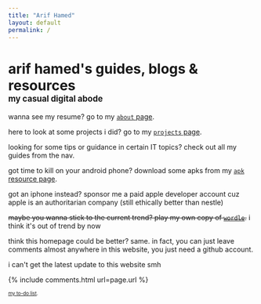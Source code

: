 ```yaml
---
title: "Arif Hamed"
layout: default
permalink: /
---
```


<!-- <link rel="stylesheet" href="https://arifhamed.com/static/css/bootstrap.min.css">
<script src="https://arifhamed.com/static/js/jquery.min.js"></script>
<script src="https://arifhamed.com/static/js/bootstrap.min.js"></script>

<link rel="stylesheet" type="text/css" href="https://arifhamed.com/static/css/site.css"> -->


# arif hamed's guides, blogs & resources <br><span style="font-size:60%;">my casual digital abode</span>

wanna see my resume? go to my [`about` page](https://arifhamed.com/about).

here to look at some projects i did? go to my [`projects` page](https://arifhamed.com/projects).

looking for some tips or guidance in certain IT topics? check out all my guides from the nav.

got time to kill on your android phone? download some apks from my [`apk` resource page](https://arifhamed.com/resources/apk).

got an iphone instead? sponsor me a paid apple developer account cuz apple is an authoritarian company (still ethically better than nestle)

<s>maybe you wanna stick to the current trend? play my own copy of [`wordle`](https://arifhamed.com/games/wordle).</s> i think it's out of trend by now

think this homepage could be better? same. in fact, you can just leave comments almost anywhere in this website, you just need a github account.

<span id="time">i can't get the latest update to this website smh</span>

<script>
    getLatestCommitDate();
    async function getLatestCommitDate() {
        const response = await fetch("https://api.github.com/repos/arifhamed/arifhamed.github.io/commits");
        const all = await response.json();
        const latest_date = all[0]['commit']['author']['date']+" (GMT+8)";
        document.getElementById('time').innerHTML = "this website was last updated in "+latest_date;
    }
</script>


{% include comments.html url=page.url %}

<span style="font-size:70%;">[my to-do list](https://arifhamed.com/todo).</span>